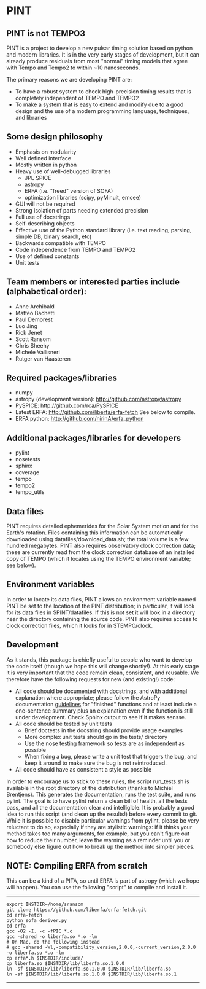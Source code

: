 PINT
====

## PINT is not TEMPO3

PINT is a project to develop a new pulsar timing solution based on
python and modern libraries.  It is in the very early stages of
development, but it can already produce residuals from most "normal"
timing models that agree with Tempo and Tempo2 to within ~10
nanoseconds.

The primary reasons we are developing PINT are:
  - To have a robust system to check high-precision timing results that is completely independent of TEMPO and TEMPO2
  - To make a system that is easy to extend and modify due to a good design and the use of a modern programming language, techniques, and libraries

## Some design philosophy
 - Emphasis on modularity
 - Well defined interface
 - Mostly written in python
 - Heavy use of well-debugged libraries
   - JPL SPICE
   - astropy
   - ERFA (i.e. "freed" version of SOFA)
   - optimization libraries (scipy, pyMinuit, emcee)
 - GUI will not be required
 - Strong isolation of parts needing extended precision
 - Full use of docstrings
 - Self-describing objects
 - Effective use of the Python standard library
    (i.e. text reading, parsing, simple DB, binary search, etc)
 - Backwards compatible with TEMPO
 - Code independence from TEMPO and TEMPO2
 - Use of defined constants
 - Unit tests

## Team members or interested parties include (alphabetical order):
 - Anne Archibald
 - Matteo Bachetti
 - Paul Demorest
 - Luo Jing
 - Rick Jenet
 - Scott Ransom
 - Chris Sheehy
 - Michele Vallisneri
 - Rutger van Haasteren

## Required packages/libraries
 - numpy
 - astropy (development version): http://github.com/astropy/astropy
 - PySPICE: http://github.com/rca/PySPICE
 - Latest ERFA: http://github.com/liberfa/erfa-fetch  See below to compile.
 - ERFA python: http://github.com/nirinA/erfa_python

## Additional packages/libraries for developers
 - pylint
 - nosetests
 - sphinx
 - coverage
 - tempo
 - tempo2
 - tempo_utils

## Data files
PINT requires detailed ephemerides for the Solar System motion and for 
the Earth's rotation. Files containing this information can be 
automatically downloaded using datafiles/download_data.sh; the total volume 
is a few hundred megabytes. PINT also requires observatory clock correction 
data; these are currently read from the clock correction database of an 
installed copy of TEMPO (which it locates using the TEMPO environment 
variable; see below).

## Environment variables
In order to locate its data files, PINT allows an environment variable
named PINT be set to the location of the PINT distribution; in particular, it 
will look for its data files in $PINT/datafiles. If this is not set it will 
look in a directory near the directory containing the source code. PINT also 
requires access to  clock correction files, which it looks for in $TEMPO/clock.

## Development
As it stands, this package is chiefly useful to people who want to develop 
the code itself (though we hope this will change shortly!). At this 
early stage it is very important that the code remain clean, consistent, 
and reusable. We therefore have the following requests for new 
(and existing!) code:
 - All code should be documented with docstrings, and with 
    additional explanation where appropriate; please follow the AstroPy
    documentation [guidelines] for "finished" functions and at least
    include a one-sentence summary plus an explanation even if the
    function is still under development. Check Sphinx output to see if
    it makes sensse.
 - All code should be tested by unit tests
    - Brief doctests in the docstring should provide usage examples
    - More complex unit tests should go in the tests/ directory
    - Use the nose testing framework so tests are as independent as possible
    - When fixing a bug, please write a unit test that triggers the bug, 
       and keep it around to make sure the bug is not reintroduced.
 - All code should have as consistent a style as possible

In order to encourage us to stick to these rules, the script run_tests.sh 
is available in the root directory of the distribution (thanks to Michiel 
Brentjens). This generates the documentation, runs the test suite, and 
runs pylint. The goal is to have pylint return a clean bill of health, 
all the tests pass, and all the documentation clear and intelligible. It 
is probably a good idea to run this script (and clean up the results!) 
before every commit to git. While it is possible to disable particular warnings 
from pylint, please be very reluctant to do so, especially if they 
are stylistic warnings: if it thinks your method takes too many arguments, 
for example, but you can't figure out how to reduce their number, leave 
the warning as a reminder until you or somebody else figure out how to 
break up the method into simpler pieces.

[guidelines]: http://docs.astropy.org/en/stable/development/docguide.html

## NOTE:  Compiling ERFA from scratch
This can be a kind of a PITA, so until ERFA is part of astropy (which
we hope will happen).  You can use the following "script" to compile
and install it.

--------------------------
    export INSTDIR=/home/sransom
    git clone https://github.com/liberfa/erfa-fetch.git
    cd erfa-fetch
    python sofa_deriver.py
    cd erfa
    gcc -O2 -I. -c -fPIC *.c
    gcc -shared -o liberfa.so *.o -lm
    # On Mac, do the following instead
    # gcc -shared -Wl,-compatibility_version,2.0.0,-current_version,2.0.0 -o liberfa.so *.o -lm
    cp erfa*.h $INSTDIR/include/
    cp liberfa.so $INSTDIR/lib/liberfa.so.1.0.0
    ln -sf $INSTDIR/lib/liberfa.so.1.0.0 $INSTDIR/lib/liberfa.so
    ln -sf $INSTDIR/lib/liberfa.so.1.0.0 $INSTDIR/lib/liberfa.so.1
--------------------------
